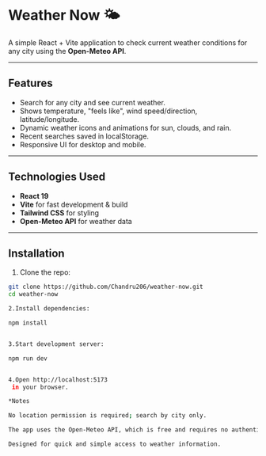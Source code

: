 # Weather Now 🌤️

A simple React + Vite application to check current weather conditions for any city using the **Open-Meteo API**.

---

## Features

- Search for any city and see current weather.
- Shows temperature, "feels like", wind speed/direction, latitude/longitude.
- Dynamic weather icons and animations for sun, clouds, and rain.
- Recent searches saved in localStorage.
- Responsive UI for desktop and mobile.

---

## Technologies Used

- **React 19**  
- **Vite** for fast development & build  
- **Tailwind CSS** for styling  
- **Open-Meteo API** for weather data  

---

## Installation

1. Clone the repo:

```bash
git clone https://github.com/Chandru206/weather-now.git
cd weather-now

2.Install dependencies:

npm install


3.Start development server:

npm run dev


4.Open http://localhost:5173
 in your browser.

*Notes

No location permission is required; search by city only.

The app uses the Open-Meteo API, which is free and requires no authentication.

Designed for quick and simple access to weather information.
